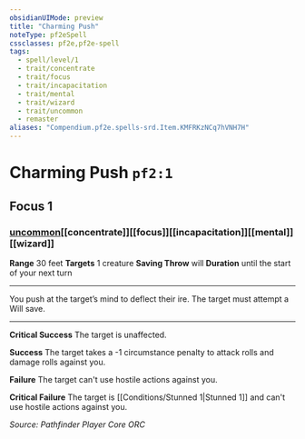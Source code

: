 ```yaml
---
obsidianUIMode: preview
title: "Charming Push"
noteType: pf2eSpell
cssclasses: pf2e,pf2e-spell
tags:
  - spell/level/1
  - trait/concentrate
  - trait/focus
  - trait/incapacitation
  - trait/mental
  - trait/wizard
  - trait/uncommon
  - remaster
aliases: "Compendium.pf2e.spells-srd.Item.KMFRKzNCq7hVNH7H" 
---
```

# Charming Push  `pf2:1`  
## Focus 1
### [uncommon](uncommon "Uncommon Rarity Trait")[[concentrate]][[focus]][[incapacitation]][[mental]][[wizard]]

**Range** 30 feet
**Targets** 1 creature
**Saving Throw**  will
**Duration** until the start of your next turn
* * * 
You push at the target’s mind to deflect their ire. The target must attempt a Will save.

* * *

**Critical Success** The target is unaffected.

**Success** The target takes a -1 circumstance penalty to attack rolls and damage rolls against you.

**Failure** The target can't use hostile actions against you.

**Critical Failure** The target is [[Conditions/Stunned 1|Stunned 1]] and can't use hostile actions against you.

*Source: Pathfinder Player Core*
*ORC*